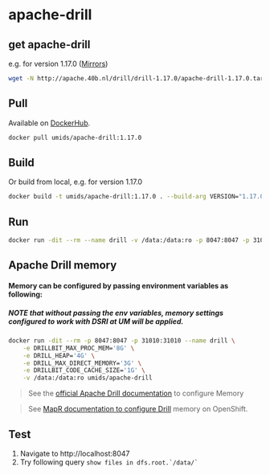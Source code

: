 # apache-drill

## get apache-drill 
e.g. for version 1.17.0 ([Mirrors](https://drill.apache.org/download/))
```bash
wget -N http://apache.40b.nl/drill/drill-1.17.0/apache-drill-1.17.0.tar.gz
```

## Pull

Available on [DockerHub](https://hub.docker.com/repository/docker/umids/apache-drill).

```bash
docker pull umids/apache-drill:1.17.0
```

## Build

Or build from local, e.g. for version 1.17.0
```bash
docker build -t umids/apache-drill:1.17.0 . --build-arg VERSION="1.17.0"
```

## Run

```bash
docker run -dit --rm --name drill -v /data:/data:ro -p 8047:8047 -p 31010:31010 umids/apache-drill:1.17.0
```

## Apache Drill memory
#### Memory can be configured by passing environment variables as following:
##### NOTE that without passing the env variables, memory settings configured to work with DSRI at UM will be applied.
```bash
docker run -dit --rm -p 8047:8047 -p 31010:31010 --name drill \
	-e DRILLBIT_MAX_PROC_MEM='8G' \
	-e DRILL_HEAP='4G' \
	-e DRILL_MAX_DIRECT_MEMORY='3G' \
	-e DRILLBIT_CODE_CACHE_SIZE='1G' \
	-v /data:/data:ro umids/apache-drill
```

> See the [official Apache Drill documentation](https://drill.apache.org/docs/configuring-drill-memory/) to configure Memory

> See [MapR documentation to configure Drill](https://mapr.com/docs/61/Drill/a-config-drill-memory.html) memory on OpenShift.

## Test

1. Navigate to http://localhost:8047
2. Try following query ```show files in dfs.root.`/data/` ```
